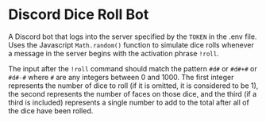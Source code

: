Discord Dice Roll Bot
==========================

A Discord bot that logs into the server specified by the `TOKEN` in the .env file. Uses the Javascript `Math.random()` function to simulate
dice rolls whenever a message in the server begins with the activation phrase `!roll`.

The input after the `!roll` command should match the pattern `#d#` or `#d#+#` or `#d#-#` where `#` are any integers between 0 and 1000.
The first integer represents the number of dice to roll (if it is omitted, it is considered to be 1), the second represents the number 
of faces on those dice, and the third (if a third is included) represents a single number to add to the total after all of the dice have been rolled.
